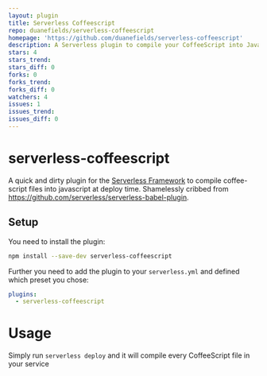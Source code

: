 ```yaml
---
layout: plugin
title: Serverless Coffeescript
repo: duanefields/serverless-coffeescript
homepage: 'https://github.com/duanefields/serverless-coffeescript'
description: A Serverless plugin to compile your CoffeeScript into JavaScript at deployment
stars: 4
stars_trend: 
stars_diff: 0
forks: 0
forks_trend: 
forks_diff: 0
watchers: 4
issues: 1
issues_trend: 
issues_diff: 0
---
```



# serverless-coffeescript

A quick and dirty plugin for the [Serverless Framework](https://serverless.com/) to compile coffee-script files into javascript at deploy time. Shamelessly cribbed from https://github.com/serverless/serverless-babel-plugin.

## Setup

You need to install the plugin:

```bash
npm install --save-dev serverless-coffeescript
```

Further you need to add the plugin to your `serverless.yml` and defined which preset you chose:

```yml
plugins:
  - serverless-coffeescript
```

# Usage

Simply run `serverless deploy` and it will compile every CoffeeScript file in your service
